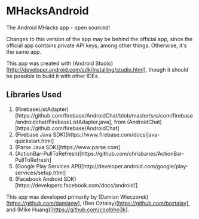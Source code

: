 MHacksAndroid
=============

The Android MHacks app - open sourced!

Changes to this version of the app may be behind the official app, since the official app contains
private API keys, among other things. Otherwise, it's the same app.

This app was created with (Android Studio)[http://developer.android.com/sdk/installing/studio.html], though it should be possible to build it with other IDEs.

Libraries Used
--------------

<ol>
    <li>(FirebaseListAdapter)[https://github.com/firebase/AndroidChat/blob/master/src/com/firebase/androidchat/FirebaseListAdapter.java], from (AndroidChat)[https://github.com/firebase/AndroidChat]</li>
    <li>(Firebase Java SDK)[https://www.firebase.com/docs/java-quickstart.html]</li>
    <li>(Parse Java SDK)[https://www.parse.com]</li>
    <li>(ActionBar-PullToRefresh)[https://github.com/chrisbanes/ActionBar-PullToRefresh]</li>
    <li>(Google Play Services API)[http://developer.android.com/google/play-services/setup.html]</li>
    <li>(Facebook Android SDK)[https://developers.facebook.com/docs/android/]</li>
</ol>


This app was developed primarily by (Damian Wieczorek)[https://github.com/damianw], (Ben Oztalay)[https://github.com/boztalay], and (Mike Huang)[https://github.com/coolbho3k].